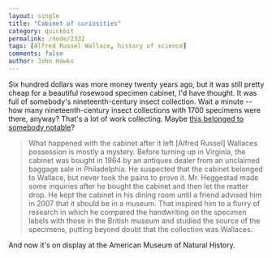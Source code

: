 ```yaml
---
layout: single 
title: "Cabinet of curiosities" 
category: quickbit
permalink: /node/2332
tags: [Alfred Russel Wallace, history of science] 
comments: false 
author: John Hawks 
---
```


Six hundred dollars was more money twenty years ago, but it was still pretty cheap for a beautiful rosewood specimen cabinet, I'd have thought. It was full of somebody's nineteenth-century insect collection. Wait a minute -- how many nineteenth-century insect collections with 1700 specimens were there, anyway? That's a lot of work collecting. Maybe <a href="http://www.nytimes.com/2009/11/24/science/24cabi.html">this belonged to somebody notable</a>?

<blockquote>What happened with the cabinet after it left [Alfred Russel] Wallaces possession is mostly a mystery. Before turning up in Virginia, the cabinet was bought in 1964 by an antiques dealer from an unclaimed baggage sale in Philadelphia. He suspected that the cabinet belonged to Wallace, but never took the pains to prove it. Mr. Heggestad made some inquiries after he bought the cabinet and then let the matter drop. He kept the cabinet in his dining room until a friend advised him in 2007 that it should be in a museum. That inspired him to a flurry of research in which he compared the handwriting on the specimen labels with those in the British museum and studied the source of the specimens, putting beyond doubt that the collection was Wallaces.</blockquote>

And now it's on display at the American Museum of Natural History. 

